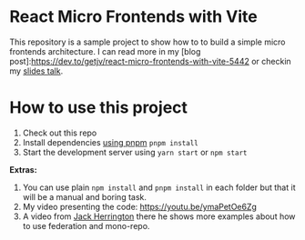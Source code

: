 # React Micro Frontends with Vite

This repository is a sample project to show how to to build a simple micro frontends architecture.
I can read more in my [blog post]:https://dev.to/getjv/react-micro-frontends-with-vite-5442 or checkin my [slides talk](./docs/talk.pdf). 

# How to use this project

1. Check out this repo
2. Install dependencies [using pnpm][pnpm] `pnpm install` 
3. Start the development server using `yarn start` or `npm start`

**Extras:**

1. You can use plain `npm install` and `pnpm install` in each folder but that it will be a manual and boring task.
2. My video presenting the code: https://youtu.be/ymaPetOe6Zg
3. A video from [Jack Herrington](https://www.youtube.com/watch?v=t-nchkL9yIg&ab_channel=JackHerrington) there he shows more examples about how to use federation and mono-repo.

[pnpm]:https://pnpm.io/installation